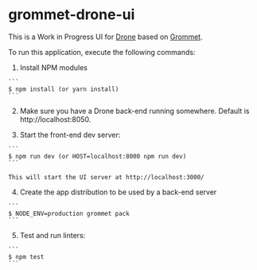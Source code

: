# grommet-drone-ui

This is a Work in Progress UI for [Drone](https://github.com/drone/drone) based on [Grommet](https://grommet.github.io).

To run this application, execute the following commands:

  1. Install NPM modules

    ```
    $ npm install (or yarn install)
    ```

  2. Make sure you have a Drone back-end running somewhere. Default is http://localhost:8050.

  3. Start the front-end dev server:

    ```
    $ npm run dev (or HOST=localhost:8000 npm run dev)
    ```
    
    This will start the UI server at http://localhost:3000/

  4. Create the app distribution to be used by a back-end server

    ```
    $ NODE_ENV=production grommet pack
    ```

  5. Test and run linters:

    ```
    $ npm test
    ```
